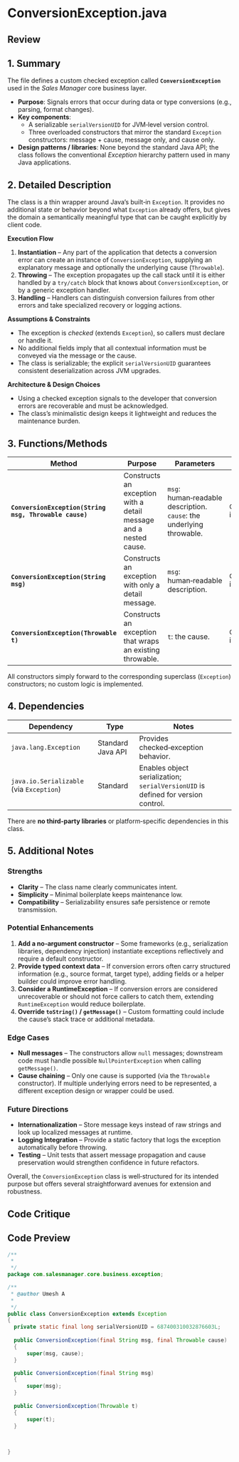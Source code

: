 # ConversionException.java

## Review

## 1. Summary  
The file defines a custom checked exception called **`ConversionException`** used in the *Sales Manager* core business layer.  
- **Purpose**: Signals errors that occur during data or type conversions (e.g., parsing, format changes).  
- **Key components**:  
  - A serializable `serialVersionUID` for JVM‑level version control.  
  - Three overloaded constructors that mirror the standard `Exception` constructors: message + cause, message only, and cause only.  
- **Design patterns / libraries**: None beyond the standard Java API; the class follows the conventional *Exception* hierarchy pattern used in many Java applications.

## 2. Detailed Description  
The class is a thin wrapper around Java’s built‑in `Exception`. It provides no additional state or behavior beyond what `Exception` already offers, but gives the domain a semantically meaningful type that can be caught explicitly by client code.  

**Execution Flow**  
1. **Instantiation** – Any part of the application that detects a conversion error can create an instance of `ConversionException`, supplying an explanatory message and optionally the underlying cause (`Throwable`).  
2. **Throwing** – The exception propagates up the call stack until it is either handled by a `try/catch` block that knows about `ConversionException`, or by a generic exception handler.  
3. **Handling** – Handlers can distinguish conversion failures from other errors and take specialized recovery or logging actions.  

**Assumptions & Constraints**  
- The exception is *checked* (extends `Exception`), so callers must declare or handle it.  
- No additional fields imply that all contextual information must be conveyed via the message or the cause.  
- The class is serializable; the explicit `serialVersionUID` guarantees consistent deserialization across JVM upgrades.

**Architecture & Design Choices**  
- Using a checked exception signals to the developer that conversion errors are recoverable and must be acknowledged.  
- The class’s minimalistic design keeps it lightweight and reduces the maintenance burden.  

## 3. Functions/Methods  

| Method | Purpose | Parameters | Return | Side‑Effects |
|--------|---------|------------|--------|--------------|
| **`ConversionException(String msg, Throwable cause)`** | Constructs an exception with a detail message and a nested cause. | `msg`: human‑readable description.<br>`cause`: the underlying throwable. | `ConversionException` instance | None beyond construction. |
| **`ConversionException(String msg)`** | Constructs an exception with only a detail message. | `msg`: human‑readable description. | `ConversionException` instance | None. |
| **`ConversionException(Throwable t)`** | Constructs an exception that wraps an existing throwable. | `t`: the cause. | `ConversionException` instance | None. |

All constructors simply forward to the corresponding superclass (`Exception`) constructors; no custom logic is implemented.

## 4. Dependencies  

| Dependency | Type | Notes |
|------------|------|-------|
| `java.lang.Exception` | Standard Java API | Provides checked‑exception behavior. |
| `java.io.Serializable` (via `Exception`) | Standard | Enables object serialization; `serialVersionUID` is defined for version control. |

There are **no third‑party libraries** or platform‑specific dependencies in this class.

## 5. Additional Notes  

### Strengths  
- **Clarity** – The class name clearly communicates intent.  
- **Simplicity** – Minimal boilerplate keeps maintenance low.  
- **Compatibility** – Serializability ensures safe persistence or remote transmission.

### Potential Enhancements  
1. **Add a no‑argument constructor** – Some frameworks (e.g., serialization libraries, dependency injection) instantiate exceptions reflectively and require a default constructor.  
2. **Provide typed context data** – If conversion errors often carry structured information (e.g., source format, target type), adding fields or a helper builder could improve error handling.  
3. **Consider a RuntimeException** – If conversion errors are considered unrecoverable or should not force callers to catch them, extending `RuntimeException` would reduce boilerplate.  
4. **Override `toString()` / `getMessage()`** – Custom formatting could include the cause’s stack trace or additional metadata.  

### Edge Cases  
- **Null messages** – The constructors allow `null` messages; downstream code must handle possible `NullPointerException` when calling `getMessage()`.  
- **Cause chaining** – Only one cause is supported (via the `Throwable` constructor). If multiple underlying errors need to be represented, a different exception design or wrapper could be used.  

### Future Directions  
- **Internationalization** – Store message keys instead of raw strings and look up localized messages at runtime.  
- **Logging Integration** – Provide a static factory that logs the exception automatically before throwing.  
- **Testing** – Unit tests that assert message propagation and cause preservation would strengthen confidence in future refactors.  

Overall, the `ConversionException` class is well‑structured for its intended purpose but offers several straightforward avenues for extension and robustness.

## Code Critique



## Code Preview

```java
/**
 * 
 */
package com.salesmanager.core.business.exception;

/**
 * @author Umesh A
 *
 */
public class ConversionException extends Exception
{
  private static final long serialVersionUID = 687400310032876603L;
  
  public ConversionException(final String msg, final Throwable cause)
  {
      super(msg, cause);
  }

  public ConversionException(final String msg)
  {
      super(msg);
  }
  
  public ConversionException(Throwable t)
  {
      super(t);
  }
  
  

}



```
